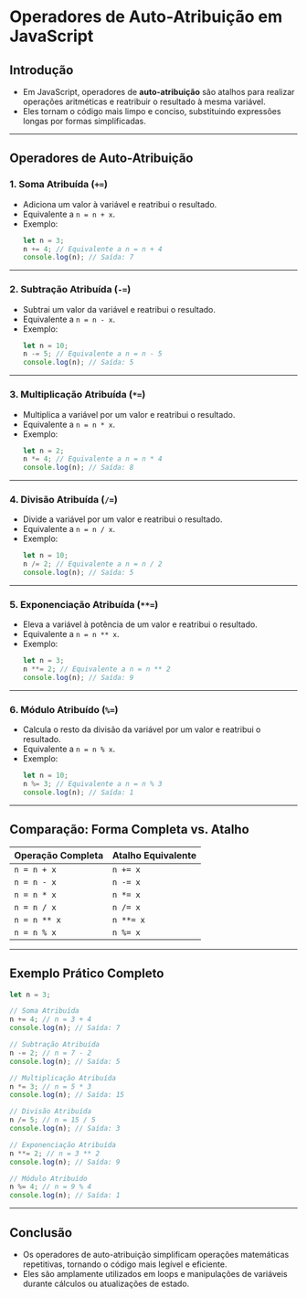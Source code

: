 # Operadores de Auto-Atribuição em JavaScript

## Introdução
- Em JavaScript, operadores de **auto-atribuição** são atalhos para realizar operações aritméticas e reatribuir o resultado à mesma variável.
- Eles tornam o código mais limpo e conciso, substituindo expressões longas por formas simplificadas.

---

## Operadores de Auto-Atribuição

### 1. **Soma Atribuída (`+=`)**
- Adiciona um valor à variável e reatribui o resultado.
- Equivalente a `n = n + x`.
- Exemplo:
  ```javascript
  let n = 3;
  n += 4; // Equivalente a n = n + 4
  console.log(n); // Saída: 7
  ```

---

### 2. **Subtração Atribuída (`-=`)**
- Subtrai um valor da variável e reatribui o resultado.
- Equivalente a `n = n - x`.
- Exemplo:
  ```javascript
  let n = 10;
  n -= 5; // Equivalente a n = n - 5
  console.log(n); // Saída: 5
  ```

---

### 3. **Multiplicação Atribuída (`*=`)**
- Multiplica a variável por um valor e reatribui o resultado.
- Equivalente a `n = n * x`.
- Exemplo:
  ```javascript
  let n = 2;
  n *= 4; // Equivalente a n = n * 4
  console.log(n); // Saída: 8
  ```

---

### 4. **Divisão Atribuída (`/=`)**
- Divide a variável por um valor e reatribui o resultado.
- Equivalente a `n = n / x`.
- Exemplo:
  ```javascript
  let n = 10;
  n /= 2; // Equivalente a n = n / 2
  console.log(n); // Saída: 5
  ```

---

### 5. **Exponenciação Atribuída (`**=`)**
- Eleva a variável à potência de um valor e reatribui o resultado.
- Equivalente a `n = n ** x`.
- Exemplo:
  ```javascript
  let n = 3;
  n **= 2; // Equivalente a n = n ** 2
  console.log(n); // Saída: 9
  ```

---

### 6. **Módulo Atribuído (`%=`)**
- Calcula o resto da divisão da variável por um valor e reatribui o resultado.
- Equivalente a `n = n % x`.
- Exemplo:
  ```javascript
  let n = 10;
  n %= 3; // Equivalente a n = n % 3
  console.log(n); // Saída: 1
  ```

---

## Comparação: Forma Completa vs. Atalho
| Operação Completa      | Atalho Equivalente |
|------------------------|--------------------|
| `n = n + x`           | `n += x`          |
| `n = n - x`           | `n -= x`          |
| `n = n * x`           | `n *= x`          |
| `n = n / x`           | `n /= x`          |
| `n = n ** x`          | `n **= x`         |
| `n = n % x`           | `n %= x`          |

---

## Exemplo Prático Completo
```javascript
let n = 3;

// Soma Atribuída
n += 4; // n = 3 + 4
console.log(n); // Saída: 7

// Subtração Atribuída
n -= 2; // n = 7 - 2
console.log(n); // Saída: 5

// Multiplicação Atribuída
n *= 3; // n = 5 * 3
console.log(n); // Saída: 15

// Divisão Atribuída
n /= 5; // n = 15 / 5
console.log(n); // Saída: 3

// Exponenciação Atribuída
n **= 2; // n = 3 ** 2
console.log(n); // Saída: 9

// Módulo Atribuído
n %= 4; // n = 9 % 4
console.log(n); // Saída: 1
```

---

## Conclusão
- Os operadores de auto-atribuição simplificam operações matemáticas repetitivas, tornando o código mais legível e eficiente.
- Eles são amplamente utilizados em loops e manipulações de variáveis durante cálculos ou atualizações de estado.
